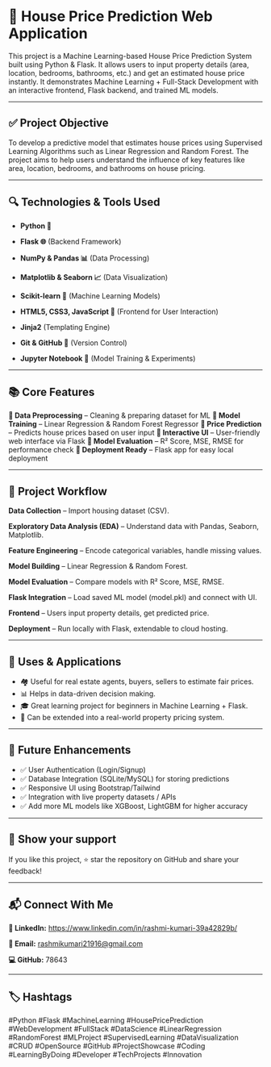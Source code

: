 # 🏡 House Price Prediction Web Application

This project is a Machine Learning-based House Price Prediction System built using Python & Flask.
It allows users to input property details (area, location, bedrooms, bathrooms, etc.) and get an estimated house price instantly.
It demonstrates Machine Learning + Full-Stack Development with an interactive frontend, Flask backend, and trained ML models.

---

## ✅ Project Objective

To develop a predictive model that estimates house prices using Supervised Learning Algorithms such as Linear Regression and Random Forest.
The project aims to help users understand the influence of key features like area, location, bedrooms, and bathrooms on house pricing.

---

## 🔍 Technologies & Tools Used

- **Python 🐍**

- **Flask 🌐** (Backend Framework)

- **NumPy & Pandas 📊** (Data Processing)

- **Matplotlib & Seaborn 📈** (Data Visualization)

- **Scikit-learn 🤖** (Machine Learning Models)

- **HTML5, CSS3, JavaScript 🎨** (Frontend for User Interaction)

- **Jinja2** (Templating Engine)

- **Git & GitHub 🔗** (Version Control)

- **Jupyter Notebook 📓** (Model Training & Experiments)

---

## 📚 Core Features

**🔹 Data Preprocessing** – Cleaning & preparing dataset for ML
**🔹 Model Training** – Linear Regression & Random Forest Regressor
**🔹 Price Prediction** – Predicts house prices based on user input
**🔹 Interactive UI** – User-friendly web interface via Flask
**🔹 Model Evaluation** – R² Score, MSE, RMSE for performance check
**🔹 Deployment Ready** – Flask app for easy local deployment

---

## 📂 Project Workflow

**Data Collection** – Import housing dataset (CSV).

**Exploratory Data Analysis (EDA)** – Understand data with Pandas, Seaborn, Matplotlib.

**Feature Engineering** – Encode categorical variables, handle missing values.

**Model Building** – Linear Regression & Random Forest.

**Model Evaluation** – Compare models with R² Score, MSE, RMSE.

**Flask Integration** – Load saved ML model (model.pkl) and connect with UI.

**Frontend** – Users input property details, get predicted price.

**Deployment** – Run locally with Flask, extendable to cloud hosting.

---

## 🎯 Uses & Applications

- 🏘️ Useful for real estate agents, buyers, sellers to estimate fair prices.
- 📊 Helps in data-driven decision making.
- 🎓 Great learning project for beginners in Machine Learning + Flask.
- 💼 Can be extended into a real-world property pricing system.

---

## 🔮 Future Enhancements

- ✅ User Authentication (Login/Signup)
- ✅ Database Integration (SQLite/MySQL) for storing predictions
- ✅ Responsive UI using Bootstrap/Tailwind
- ✅ Integration with live property datasets / APIs
- ✅ Add more ML models like XGBoost, LightGBM for higher accuracy

---

## 🌟 Show your support

If you like this project, ⭐ star the repository on GitHub and share your feedback!

---

## 📬 Connect With Me

**🔗 LinkedIn:** https://www.linkedin.com/in/rashmi-kumari-39a42829b/

**📧 Email:** rashmikumari21916@gmail.com

**💻 GitHub:** 78643

---

## 🏷️ Hashtags

#Python #Flask #MachineLearning #HousePricePrediction #WebDevelopment #FullStack #DataScience #LinearRegression #RandomForest #MLProject #SupervisedLearning #DataVisualization #CRUD #OpenSource #GitHub #ProjectShowcase #Coding #LearningByDoing #Developer #TechProjects #Innovation

